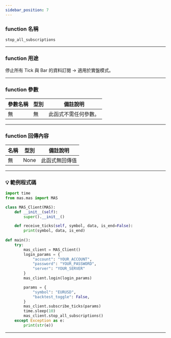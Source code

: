 ```yaml
---
sidebar_position: 7
---
```

### function 名稱

`stop_all_subscriptions`

---

### function 用途

停止所有 Tick 與 Bar 的資料訂閱 -> 適用於實盤模式。

---

### function 參數

| 參數名稱 | 型別 | 備註說明     |
|----------|------|--------------|
| 無       | 無   | 此函式不需任何參數。 |

---

### function 回傳內容

| 名稱   | 型別 | 備註說明       |
|--------|------|---------------|
| 無     | None | 此函式無回傳值 |

---

### 💡 範例程式碼


```python
import time
from mas.mas import MAS

class MAS_Client(MAS):
    def __init__(self):
        super().__init__()

    def receive_ticks(self, symbol, data, is_end=False):
        print(symbol, data, is_end)
        
def main():
    try:
        mas_client = MAS_Client()
        login_params = {
            "account": "YOUR_ACCOUNT",
            "password": "YOUR_PASSWORD",
            "server": "YOUR_SERVER"
        }
        mas_client.login(login_params)

        params = {
            "symbol": "EURUSD",
            "backtest_toggle": False,
        }
        mas_client.subscribe_ticks(params)
        time.sleep(10)
        mas_client.stop_all_subscriptions()
    except Exception as e:
        print(str(e))
```
---